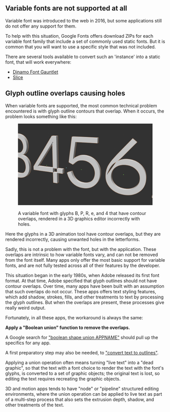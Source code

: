 ## Variable fonts are not supported at all

Variable font was introduced to the web in 2016, but some applications still do not offer any support for them.

To help with this situation, Google Fonts offers download ZIPs for each variable font family that include a set of commonly used static fonts.
But it is common that you will want to use a specific style that was not included.

There are several tools available to convert such an 'instance' into a static font, that will work everywhere:

* [Dinamo Font Gauntlet](https://fontgauntlet.com) 
* [Slice](https://slice-gui.netlify.app)

## Glyph outline overlaps causing holes

When variable fonts are supported, the most common technical problem encountered is with glyph outline contours that overlap.
When it occurs, the problem looks something like this:

<figure>

![A 3D graphics editor screenshot, showing variable font glyphs B, P, R, e, and 4 with contour overlaps that are not correctly processed.](images/1.png)

<figcaption>A variable font with glyphs B, P, R, e, and 4 that have contour overlaps, rendered in a 3D graphics editor incorrectly with holes.</figcaption>

</figure>

Here the glyphs in a 3D animation tool have contour overlaps, but they are rendered incorrectly, causing unwanted holes in the letterforms.

Sadly, this is not a problem with the font, but with the application. 
These overlaps are intrinsic to how variable fonts vary, and can not be removed from the font itself.
Many apps only offer the most basic support for variable fonts, and are not fully tested across all of their features by the developer.

This situation began in the early 1980s, when Adobe released its first font format.
At that time, Adobe specified that glyph outlines should not have contour overlaps. 
Over time, many apps have been built with an assumption that such overlaps do not occur. 
These apps offers text styling features, which add shadow, strokes, fills, and other treatments to text by processing the glyph outlines.
But when the overlaps are present, these processes give really weird output.

Fortunately, in all these apps, the workaround is always the same: 

**Apply a "Boolean union" function to remove the overlaps.** 

A Google search for ["boolean shape union APPNAME"](https://www.google.com/search?q=boolean+shape+union) should pull up the specifics for any app. 

A first preparatory step may also be needed, to ["convert text to outlines"](https://www.google.com/search?q=%22convert+text+to+outlines%22).

Applying a union operation often means turning "live text" into a "dead graphic", so that the text with a font choice to render the text with the font's glyphs, is converted to a set of graphic objects; the original text is lost, so editing the text requires recreating the graphic objects. 

3D and motion apps tends to have "node" or "pipeline" structured editing environments, where the union operation can be applied to live text as part of a multi-step process that also sets the extrusion depth, shadow, and other treatments of the text.
